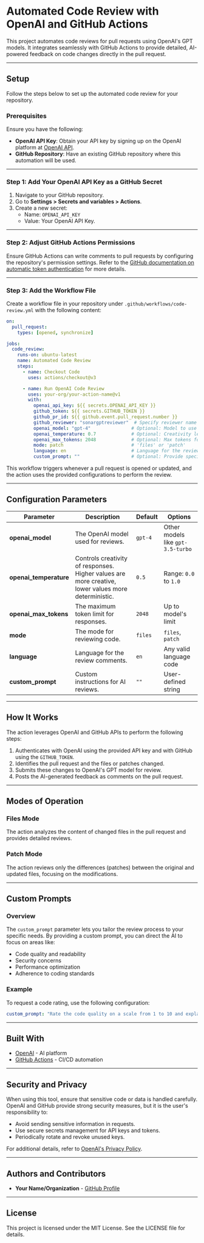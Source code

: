 
# Automated Code Review with OpenAI and GitHub Actions

This project automates code reviews for pull requests using OpenAI's GPT models. It integrates seamlessly with GitHub Actions to provide detailed, AI-powered feedback on code changes directly in the pull request.

---

## Setup

Follow the steps below to set up the automated code review for your repository.

### Prerequisites

Ensure you have the following:

- **OpenAI API Key**: Obtain your API key by signing up on the OpenAI platform at [OpenAI API](https://openai.com/api/).
- **GitHub Repository**: Have an existing GitHub repository where this automation will be used.

---

### Step 1: Add Your OpenAI API Key as a GitHub Secret

1. Navigate to your GitHub repository.
2. Go to **Settings > Secrets and variables > Actions**.
3. Create a new secret:
   - Name: `OPENAI_API_KEY`
   - Value: Your OpenAI API Key.

---

### Step 2: Adjust GitHub Actions Permissions

Ensure GitHub Actions can write comments to pull requests by configuring the repository's permission settings. Refer to the [GitHub documentation on automatic token authentication](https://docs.github.com/en/actions/security-guides/automatic-token-authentication#modifying-the-permissions-for-the-github_token) for more details.

---

### Step 3: Add the Workflow File

Create a workflow file in your repository under `.github/workflows/code-review.yml` with the following content:

```yaml
on:
  pull_request:
    types: [opened, synchronize]

jobs:
  code_review:
    runs-on: ubuntu-latest
    name: Automated Code Review
    steps:
      - name: Checkout Code
        uses: actions/checkout@v3

      - name: Run OpenAI Code Review
        uses: your-org/your-action-name@v1
        with:
          openai_api_key: ${{ secrets.OPENAI_API_KEY }}
          github_token: ${{ secrets.GITHUB_TOKEN }}
          github_pr_id: ${{ github.event.pull_request.number }}
          github_reviewer: "sonargptreviewer"  # Specify reviewer name
          openai_model: "gpt-4"               # Optional: Model to use
          openai_temperature: 0.7             # Optional: Creativity level
          openai_max_tokens: 2048             # Optional: Max tokens for response
          mode: patch                         # 'files' or 'patch'
          language: en                        # Language for the review
          custom_prompt: ""                   # Optional: Provide specific instructions for reviews
```

This workflow triggers whenever a pull request is opened or updated, and the action uses the provided configurations to perform the review.

---

## Configuration Parameters

| Parameter            | Description                                                                                   | Default          | Options                    |
|----------------------|-----------------------------------------------------------------------------------------------|------------------|----------------------------|
| **openai_model**     | The OpenAI model used for reviews.                                                            | `gpt-4`          | Other models like `gpt-3.5-turbo` |
| **openai_temperature** | Controls creativity of responses. Higher values are more creative, lower values more deterministic. | `0.5`            | Range: `0.0` to `1.0`      |
| **openai_max_tokens** | The maximum token limit for responses.                                                       | `2048`           | Up to model's limit        |
| **mode**             | The mode for reviewing code.                                                                 | `files`          | `files`, `patch`           |
| **language**         | Language for the review comments.                                                            | `en`             | Any valid language code    |
| **custom_prompt**    | Custom instructions for AI reviews.                                                          | `""`             | User-defined string        |

---

## How It Works

The action leverages OpenAI and GitHub APIs to perform the following steps:

1. Authenticates with OpenAI using the provided API key and with GitHub using the `GITHUB_TOKEN`.
2. Identifies the pull request and the files or patches changed.
3. Submits these changes to OpenAI's GPT model for review.
4. Posts the AI-generated feedback as comments on the pull request.

---

## Modes of Operation

### **Files Mode**
The action analyzes the content of changed files in the pull request and provides detailed reviews.

### **Patch Mode**
The action reviews only the differences (patches) between the original and updated files, focusing on the modifications.

---

## Custom Prompts

### Overview
The `custom_prompt` parameter lets you tailor the review process to your specific needs. By providing a custom prompt, you can direct the AI to focus on areas like:

- Code quality and readability
- Security concerns
- Performance optimization
- Adherence to coding standards

### Example
To request a code rating, use the following configuration:

```yaml
custom_prompt: "Rate the code quality on a scale from 1 to 10 and explain the rating."
```

---

## Built With

- [OpenAI](https://openai.com/) - AI platform
- [GitHub Actions](https://github.com/features/actions) - CI/CD automation

---

## Security and Privacy

When using this tool, ensure that sensitive code or data is handled carefully. OpenAI and GitHub provide strong security measures, but it is the user's responsibility to:

- Avoid sending sensitive information in requests.
- Use secure secrets management for API keys and tokens.
- Periodically rotate and revoke unused keys.

For additional details, refer to [OpenAI's Privacy Policy](https://openai.com/privacy/).

---

## Authors and Contributors

- **Your Name/Organization** - [GitHub Profile](https://github.com/your-profile)

---

## License

This project is licensed under the MIT License. See the LICENSE file for details.
